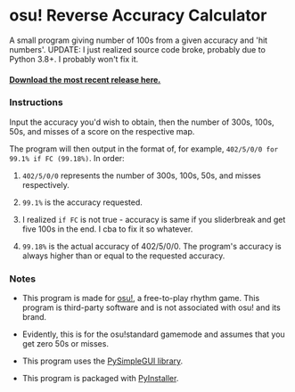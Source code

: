 # osu! Reverse Accuracy Calculator
A small program giving number of 100s from a given accuracy and 'hit numbers'.
UPDATE: I just realized source code broke, probably due to Python 3.8+. I probably won't fix it.
#### [Download the most recent release here.](https://github.com/RedstoneSRG/reverse-accuracy/releases)

### Instructions
Input the accuracy you'd wish to obtain, then the number of 300s, 100s, 50s, and misses of a score on the respective map.

The program will then output in the format of, for example, `402/5/0/0 for 99.1% if FC (99.18%)`. In order:

1. `402/5/0/0` represents the number of 300s, 100s, 50s, and misses respectively.

2. `99.1%` is the accuracy requested.

3. I realized `if FC` is not true - accuracy is same if you sliderbreak and get five 100s in the end. I cba to fix it so whatever.

4. `99.18%` is the actual accuracy of 402/5/0/0. The program's accuracy is always higher than or equal to the requested accuracy.

### Notes
* This program is made for [osu!](http://osu.ppy.sh/), a free-to-play rhythm game. This program is third-party software and is not associated with osu! and its brand.

* Evidently, this is for the osu!standard gamemode and assumes that you get zero 50s or misses.

* This program uses the [PySimpleGUI library](https://pypi.org/project/PySimpleGUI/).

* This program is packaged with [PyInstaller](https://pypi.org/project/PyInstaller/).
